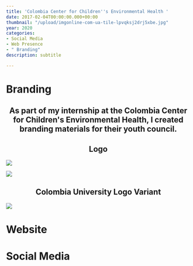 ```yaml
---
title: 'Colombia Center for Children''s Environmental Health '
date: 2017-02-04T00:00:00.000+00:00
thumbnail: "/upload/imgonline-com-ua-tile-lpvqksj2drj5xbe.jpg"
year: 2020
categories:
- Social Media
- Web Presence
- " Branding"
description: subtitle

---
```

<left><h1>Branding</h1></left>

<center><h2>As part of my internship at the Colombia Center for Children's Environmental Health, I created branding materials for their youth council.</h2></center>

<center><h2>Logo</h2></center>

![](/upload/untitled-design-6.png)

![](/upload/imgonline-com-ua-tile-lpvqksj2drj5xbe.jpg)

<center><h2>Colombia University Logo Variant</h2></center>

![](/upload/20201007_204928_0000.png)

<left><h1>Website</h1></left>

<left><h1>Social Media</h1></left>